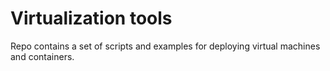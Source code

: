 # Virtualization tools

Repo contains a set of scripts and examples for deploying virtual machines and containers.


